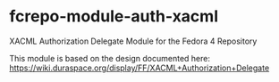 fcrepo-module-auth-xacml
========================

XACML Authorization Delegate Module for the Fedora 4 Repository

This module is based on the design documented here:
https://wiki.duraspace.org/display/FF/XACML+Authorization+Delegate
